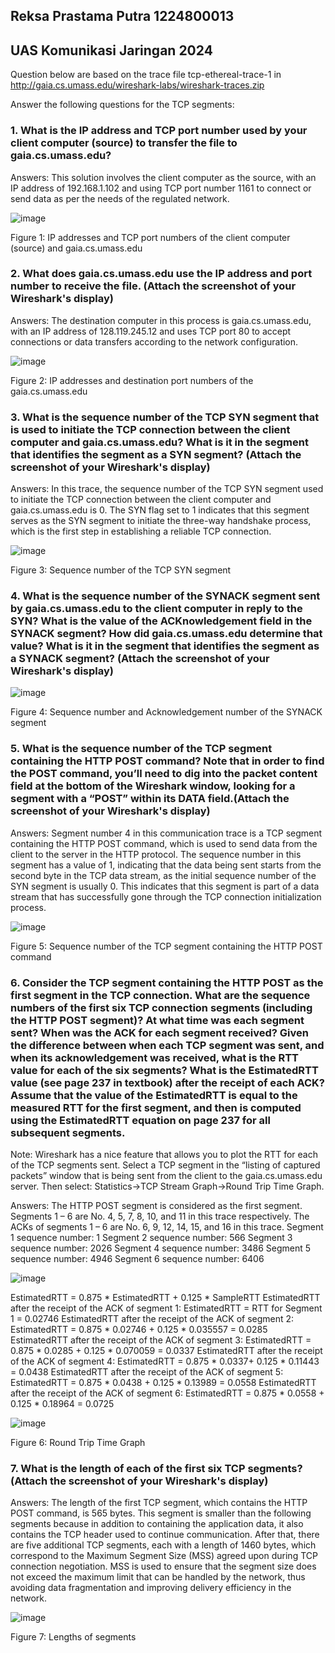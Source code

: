 ## Reksa Prastama Putra 1224800013
## UAS Komunikasi Jaringan 2024
Question below are based on the trace file tcp-ethereal-trace-1
in http://gaia.cs.umass.edu/wireshark-labs/wireshark-traces.zip

Answer the following questions for the TCP segments:
### 1.	What is the IP address and TCP port number used by your client computer (source) to transfer the file to gaia.cs.umass.edu?
Answers:
This solution involves the client computer as the source, with an IP address of 192.168.1.102 and using TCP port number 1161 to connect or send data as per the needs of the regulated network.

![image](https://github.com/user-attachments/assets/9e8c704e-4f9e-4347-83d2-30a950e10bfe)


Figure 1: IP addresses and TCP port numbers of the client computer (source) and gaia.cs.umass.edu

### 2.	What does gaia.cs.umass.edu use the IP address and port number to receive the file. (Attach the screenshot of your Wireshark's display)
Answers:
The destination computer in this process is gaia.cs.umass.edu, with an IP address of 128.119.245.12 and uses TCP port 80 to accept connections or data transfers according to the network configuration.

![image](https://github.com/user-attachments/assets/ed269d29-a3fa-4c02-b83e-8b861b78ca5b)

Figure 2: IP addresses and destination port numbers of the gaia.cs.umass.edu

###  3.	What is the sequence number of the TCP SYN segment that is used to initiate the TCP connection between the client computer and gaia.cs.umass.edu? What is it in the segment that identifies the segment as a SYN segment? (Attach the screenshot of your Wireshark's display)
Answers:
In this trace, the sequence number of the TCP SYN segment used to initiate the TCP connection between the client computer and gaia.cs.umass.edu is 0. The SYN flag set to 1 indicates that this segment serves as the SYN segment to initiate the three-way handshake process, which is the first step in establishing a reliable TCP connection.

![image](https://github.com/user-attachments/assets/82246846-2e00-499a-bb17-82426963165c)

Figure 3: Sequence number of the TCP SYN segment

### 4.	What is the sequence number of the SYNACK segment sent by gaia.cs.umass.edu to the client computer in reply to the SYN? What is the value of the ACKnowledgement field in the SYNACK segment? How did gaia.cs.umass.edu determine that value? What is it in the segment that identifies the segment as a SYNACK segment? (Attach the screenshot of your Wireshark's display)

![image](https://github.com/user-attachments/assets/3654f4b7-2a3e-41d9-ad3f-8de4b8d8ecf6)

Figure 4: Sequence number and Acknowledgement number of the SYNACK segment

### 5.	What is the sequence number of the TCP segment containing the HTTP POST command? Note that in order to find the POST command, you’ll need to dig into the packet content field at the bottom of the Wireshark window, looking for a segment with a “POST” within its DATA field.(Attach the screenshot of your Wireshark's display)
Answers:
Segment number 4 in this communication trace is a TCP segment containing the HTTP POST command, which is used to send data from the client to the server in the HTTP protocol. The sequence number in this segment has a value of 1, indicating that the data being sent starts from the second byte in the TCP data stream, as the initial sequence number of the SYN segment is usually 0. This indicates that this segment is part of a data stream that has successfully gone through the TCP connection initialization process.

![image](https://github.com/user-attachments/assets/4a479ae5-a364-4bca-81f9-d8833777f754)

Figure 5: Sequence number of the TCP segment containing the HTTP POST command

### 6.	Consider the TCP segment containing the HTTP POST as the first segment in the TCP connection. What are the sequence numbers of the first six TCP connection segments (including the HTTP POST segment)? At what time was each segment sent? When was the ACK for each segment received? Given the difference between when each TCP segment was sent, and when its acknowledgement was received, what is the RTT value for each of the six segments? What is the EstimatedRTT value (see page 237 in textbook) after the receipt of each ACK? Assume that the value of the EstimatedRTT is equal to the measured RTT for the first segment, and then is computed using the EstimatedRTT equation on page 237 for all subsequent segments.
Note: Wireshark has a nice feature that allows you to plot the RTT for each of the TCP segments sent. Select a TCP segment in the “listing of captured packets” window that is being sent from the client to the gaia.cs.umass.edu server. Then select: Statistics->TCP Stream Graph->Round Trip Time Graph.

Answers:
The HTTP POST segment is considered as the first segment. Segments 1 – 6 are No. 4, 5, 7, 8, 10, and 11 in this trace respectively. The ACKs of segments 1 – 6 are No. 6, 9, 12, 14, 15, and 16 in this trace.
Segment 1 sequence number: 1 
Segment 2 sequence number: 566 
Segment 3 sequence number: 2026 
Segment 4 sequence number: 3486
Segment 5 sequence number: 4946 
Segment 6 sequence number: 6406

![image](https://github.com/user-attachments/assets/af3379d5-130b-43ef-a214-1b7dd64419cb)

EstimatedRTT = 0.875 * EstimatedRTT + 0.125 * SampleRTT
EstimatedRTT after the receipt of the ACK of segment 1:
EstimatedRTT = RTT for Segment 1 = 0.02746
EstimatedRTT after the receipt of the ACK of segment 2:
EstimatedRTT = 0.875 * 0.02746 + 0.125 * 0.035557 = 0.0285
EstimatedRTT after the receipt of the ACK of segment 3:
EstimatedRTT = 0.875 * 0.0285 + 0.125 * 0.070059 = 0.0337
EstimatedRTT after the receipt of the ACK of segment 4:
EstimatedRTT = 0.875 * 0.0337+ 0.125 * 0.11443 = 0.0438
EstimatedRTT after the receipt of the ACK of segment 5:
EstimatedRTT = 0.875 * 0.0438 + 0.125 * 0.13989 = 0.0558
EstimatedRTT after the receipt of the ACK of segment 6:
EstimatedRTT = 0.875 * 0.0558 + 0.125 * 0.18964 = 0.0725

![image](https://github.com/user-attachments/assets/bce8582a-acc6-4249-ac85-472d4c079114)

Figure 6: Round Trip Time Graph

### 7.	What is the length of each of the first six TCP segments?(Attach the screenshot of your Wireshark's display)
Answers:
The length of the first TCP segment, which contains the HTTP POST command, is 565 bytes. This segment is smaller than the following segments because in addition to containing the application data, it also contains the TCP header used to continue communication. After that, there are five additional TCP segments, each with a length of 1460 bytes, which correspond to the Maximum Segment Size (MSS) agreed upon during TCP connection negotiation. MSS is used to ensure that the segment size does not exceed the maximum limit that can be handled by the network, thus avoiding data fragmentation and improving delivery efficiency in the network.

![image](https://github.com/user-attachments/assets/5320e244-b1fc-440d-8d91-4866273028d7)

Figure 7: Lengths of segments
